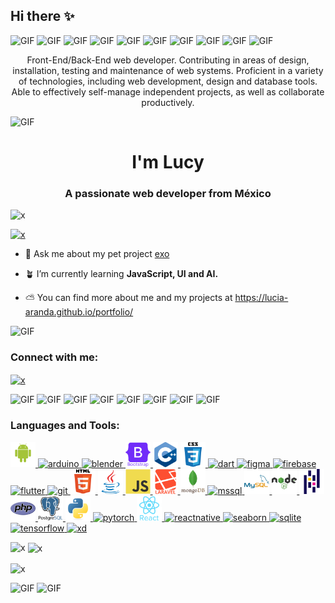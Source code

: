 ## Hi there ✨

<img src="https://i.postimg.cc/QtC9WHFM/welcome.gif" alt="GIF">
<img src="https://i.postimg.cc/g2bZBzTM/lmkbubbl.gif" alt="GIF">
<img src="https://i.postimg.cc/mk6SFvLv/rainbowfish.gif" alt="GIF">
<img src="https://i.postimg.cc/nLBZSxN1/tux-windows-throw.gif" alt="GIF">
<img src="https://i.postimg.cc/D0WXR8hN/valisneria.gif" alt="GIF">
<img src="https://i.postimg.cc/HnGMDTLs/Love-glass-heart-prv.gif" alt="GIF">
<img src="https://i.postimg.cc/GhdRM6jF/mailbox.gif" alt="GIF">
<img src="https://i.postimg.cc/02QW2f5g/peixe-aqua.gif" alt="GIF">
<img src="https://i.postimg.cc/PrsJd6QJ/pirato.gif" alt="GIF">
<img src="https://i.postimg.cc/9f7F3ZwZ/portalwindows.gif" alt="GIF">

<p align="center">
 Front-End/Back-End web developer. Contributing in areas of design, installation, testing and maintenance of web systems.
 Proficient in a variety of technologies, including web development, design and database tools. Able to effectively self-manage
 independent projects, as well as collaborate productively.
</p>

<img src="https://i.postimg.cc/8cw0XX14/walk-cat01.gif" alt="GIF">

<h1 align="center">I'm Lucy</h1>
<h3 align="center">A passionate web developer from México</h3>

<p align="left"> <img src="https://komarev.com/ghpvc/?username=x&label=Profile%20views&color=0e75b6&style=flat" alt="x" /> </p>

<p align="left"> <a href="https://github.com/ryo-ma/github-profile-trophy"><img src="https://github-profile-trophy.vercel.app/?username=x" alt="x" /></a> </p>

- 🧪 Ask me about my pet project [exo](https://lucia-aranda.github.io/exo/)

- 🪴 I’m currently learning **JavaScript, UI and AI.**

- ⛅ You can find more about me and my projects at https://lucia-aranda.github.io/portfolio/

<img src="https://i.postimg.cc/QN6mPTQf/aqua-2.gif" alt="GIF">

<h3 align="left">Connect with me:</h3>
<p align="left">
<a href="https://www.linkedin.com/in/lucia-aranda" target="blank"><img align="center" src="https://raw.githubusercontent.com/rahuldkjain/github-profile-readme-generator/master/src/images/icons/Social/linked-in-alt.svg" alt="x" height="30" width="40" /></a>
</p>

<img src="https://i.postimg.cc/C5Djzz2q/butterfly-ani.gif" alt="GIF">
<img src="https://i.postimg.cc/FzcKjcNh/cd-4.gif" alt="GIF">
<img src="https://i.postimg.cc/4dcGMgM5/earth9.gif" alt="GIF">
<img src="https://i.postimg.cc/G2n3btvN/Excel.gif" alt="GIF">
<img src="https://i.postimg.cc/kXgJJktn/icono-windows.gif" alt="GIF">
<img src="https://i.postimg.cc/tT90rx3X/jebedaja.gif" alt="GIF">
<img src="https://i.postimg.cc/fTf9pnQD/LAVALAMP.gif" alt="GIF">
<img src="https://i.postimg.cc/RVDP3HqW/lightbar.gif" alt="GIF">

<h3 align="left">Languages and Tools:</h3>
<p align="left"> <a href="https://developer.android.com" target="_blank" rel="noreferrer"> <img src="https://raw.githubusercontent.com/devicons/devicon/master/icons/android/android-original-wordmark.svg" alt="android" width="40" height="40"/> </a> <a href="https://www.arduino.cc/" target="_blank" rel="noreferrer"> <img src="https://cdn.worldvectorlogo.com/logos/arduino-1.svg" alt="arduino" width="40" height="40"/> </a> <a href="https://www.blender.org/" target="_blank" rel="noreferrer"> <img src="https://download.blender.org/branding/community/blender_community_badge_white.svg" alt="blender" width="40" height="40"/> </a> <a href="https://getbootstrap.com" target="_blank" rel="noreferrer"> <img src="https://raw.githubusercontent.com/devicons/devicon/master/icons/bootstrap/bootstrap-plain-wordmark.svg" alt="bootstrap" width="40" height="40"/> </a> <a href="https://www.w3schools.com/cpp/" target="_blank" rel="noreferrer"> <img src="https://raw.githubusercontent.com/devicons/devicon/master/icons/cplusplus/cplusplus-original.svg" alt="cplusplus" width="40" height="40"/> </a> <a href="https://www.w3schools.com/css/" target="_blank" rel="noreferrer"> <img src="https://raw.githubusercontent.com/devicons/devicon/master/icons/css3/css3-original-wordmark.svg" alt="css3" width="40" height="40"/> </a> <a href="https://dart.dev" target="_blank" rel="noreferrer"> <img src="https://www.vectorlogo.zone/logos/dartlang/dartlang-icon.svg" alt="dart" width="40" height="40"/> </a> <a href="https://www.figma.com/" target="_blank" rel="noreferrer"> <img src="https://www.vectorlogo.zone/logos/figma/figma-icon.svg" alt="figma" width="40" height="40"/> </a> <a href="https://firebase.google.com/" target="_blank" rel="noreferrer"> <img src="https://www.vectorlogo.zone/logos/firebase/firebase-icon.svg" alt="firebase" width="40" height="40"/> </a> <a href="https://flutter.dev" target="_blank" rel="noreferrer"> <img src="https://www.vectorlogo.zone/logos/flutterio/flutterio-icon.svg" alt="flutter" width="40" height="40"/> </a> <a href="https://git-scm.com/" target="_blank" rel="noreferrer"> <img src="https://www.vectorlogo.zone/logos/git-scm/git-scm-icon.svg" alt="git" width="40" height="40"/> </a> <a href="https://www.w3.org/html/" target="_blank" rel="noreferrer"> <img src="https://raw.githubusercontent.com/devicons/devicon/master/icons/html5/html5-original-wordmark.svg" alt="html5" width="40" height="40"/> </a> <a href="https://www.java.com" target="_blank" rel="noreferrer"> <img src="https://raw.githubusercontent.com/devicons/devicon/master/icons/java/java-original.svg" alt="java" width="40" height="40"/> </a> <a href="https://developer.mozilla.org/en-US/docs/Web/JavaScript" target="_blank" rel="noreferrer"> <img src="https://raw.githubusercontent.com/devicons/devicon/master/icons/javascript/javascript-original.svg" alt="javascript" width="40" height="40"/> </a> <a href="https://laravel.com/" target="_blank" rel="noreferrer"> <img src="https://raw.githubusercontent.com/devicons/devicon/master/icons/laravel/laravel-plain-wordmark.svg" alt="laravel" width="40" height="40"/> </a> <a href="https://www.mongodb.com/" target="_blank" rel="noreferrer"> <img src="https://raw.githubusercontent.com/devicons/devicon/master/icons/mongodb/mongodb-original-wordmark.svg" alt="mongodb" width="40" height="40"/> </a> <a href="https://www.microsoft.com/en-us/sql-server" target="_blank" rel="noreferrer"> <img src="https://www.svgrepo.com/show/303229/microsoft-sql-server-logo.svg" alt="mssql" width="40" height="40"/> </a> <a href="https://www.mysql.com/" target="_blank" rel="noreferrer"> <img src="https://raw.githubusercontent.com/devicons/devicon/master/icons/mysql/mysql-original-wordmark.svg" alt="mysql" width="40" height="40"/> </a> <a href="https://nodejs.org" target="_blank" rel="noreferrer"> <img src="https://raw.githubusercontent.com/devicons/devicon/master/icons/nodejs/nodejs-original-wordmark.svg" alt="nodejs" width="40" height="40"/> </a> <a href="https://pandas.pydata.org/" target="_blank" rel="noreferrer"> <img src="https://raw.githubusercontent.com/devicons/devicon/2ae2a900d2f041da66e950e4d48052658d850630/icons/pandas/pandas-original.svg" alt="pandas" width="40" height="40"/> </a> <a href="https://www.php.net" target="_blank" rel="noreferrer"> <img src="https://raw.githubusercontent.com/devicons/devicon/master/icons/php/php-original.svg" alt="php" width="40" height="40"/> </a> <a href="https://www.postgresql.org" target="_blank" rel="noreferrer"> <img src="https://raw.githubusercontent.com/devicons/devicon/master/icons/postgresql/postgresql-original-wordmark.svg" alt="postgresql" width="40" height="40"/> </a> <a href="https://www.python.org" target="_blank" rel="noreferrer"> <img src="https://raw.githubusercontent.com/devicons/devicon/master/icons/python/python-original.svg" alt="python" width="40" height="40"/> </a> <a href="https://pytorch.org/" target="_blank" rel="noreferrer"> <img src="https://www.vectorlogo.zone/logos/pytorch/pytorch-icon.svg" alt="pytorch" width="40" height="40"/> </a> <a href="https://reactjs.org/" target="_blank" rel="noreferrer"> <img src="https://raw.githubusercontent.com/devicons/devicon/master/icons/react/react-original-wordmark.svg" alt="react" width="40" height="40"/> </a> <a href="https://reactnative.dev/" target="_blank" rel="noreferrer"> <img src="https://reactnative.dev/img/header_logo.svg" alt="reactnative" width="40" height="40"/> </a> <a href="https://seaborn.pydata.org/" target="_blank" rel="noreferrer"> <img src="https://seaborn.pydata.org/_images/logo-mark-lightbg.svg" alt="seaborn" width="40" height="40"/> </a> <a href="https://www.sqlite.org/" target="_blank" rel="noreferrer"> <img src="https://www.vectorlogo.zone/logos/sqlite/sqlite-icon.svg" alt="sqlite" width="40" height="40"/> </a> <a href="https://www.tensorflow.org" target="_blank" rel="noreferrer"> <img src="https://www.vectorlogo.zone/logos/tensorflow/tensorflow-icon.svg" alt="tensorflow" width="40" height="40"/> </a> <a href="https://www.adobe.com/products/xd.html" target="_blank" rel="noreferrer"> <img src="https://cdn.worldvectorlogo.com/logos/adobe-xd.svg" alt="xd" width="40" height="40"/> </a> </p>

<p><img align="left" src="https://github-readme-stats.vercel.app/api/top-langs?username=x&show_icons=true&locale=en&layout=compact" alt="x" /></p>

<p>&nbsp;<img align="center" src="https://github-readme-stats.vercel.app/api?username=x&show_icons=true&locale=en" alt="x" /></p>

<p><img align="center" src="https://github-readme-streak-stats.herokuapp.com/?user=x&" alt="x" /></p>

<img src="https://i.postimg.cc/ZY1H4hQN/aquarcat.gif" alt="GIF">
<img src="https://i.postimg.cc/pTb4mnGf/bookmark.gif" alt="GIF">
